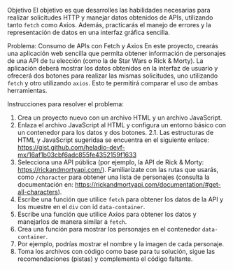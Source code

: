 Objetivo
El objetivo es que desarrolles las habilidades necesarias para realizar solicitudes HTTP y manejar datos obtenidos de APIs, utilizando tanto `fetch` como Axios. Además, practicarás el manejo de errores y la representación de datos en una interfaz gráfica sencilla.

Problema: Consumo de APIs con Fetch y Axios
En este proyecto, crearás una aplicación web sencilla que permita obtener información de personajes de una API de tu elección (como la de Star Wars o Rick & Morty). La aplicación deberá mostrar los datos obtenidos en la interfaz de usuario y ofrecerá dos botones para realizar las mismas solicitudes, uno utilizando `fetch` y otro utilizando `axios`. Esto te permitirá comparar el uso de ambas herramientas.

Instrucciones para resolver el problema:

1. Crea un proyecto nuevo con un archivo HTML y un archivo JavaScript.
2. Enlaza el archivo JavaScript al HTML y configura un entorno básico con un contenedor para los datos y dos botones.
   2.1. Las estructuras de HTML y JavaScript sugeridaa se encuentra en el siguiente enlace: https://gist.github.com/heladio-devf-mx/16af1b03cbf6adc855fe4352159f1633
3. Selecciona una API pública (por ejemplo, la API de Rick & Morty: https://rickandmortyapi.com/). Familiarízate con las rutas que usarás, como `/character` para obtener una lista de personajes (consulta la documentación en: https://rickandmortyapi.com/documentation/#get-all-characters).
4. Escribe una función que utilice `fetch` para obtener los datos de la API y los muestre en el `div` con id `data-container`.
5. Escribe una función que utilice Axios para obtener los datos y manejarlos de manera similar a `fetch`.
6. Crea una función para mostrar los personajes en el contenedor `data-container`.
7. Por ejemplo, podrías mostrar el nombre y la imagen de cada personaje.
8. Toma los archivos con código como base para tu solución, sigue las recomendaciones (pistas) y complementa el código faltante.

